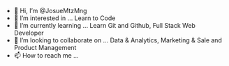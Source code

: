 - 👋 Hi, I’m @JosueMtzMng
- 👀 I’m interested in ... Learn to Code
- 🌱 I’m currently learning ... Learn Git and Github, Full Stack Web Developer
- 💞️ I’m looking to collaborate on ... Data & Analytics, Marketing & Sale and Product Management
- 📫 How to reach me ...

<!---
JosueMtzMng/JosueMtzMng is a ✨ special ✨ repository because its `README.md` (this file) appears on your GitHub profile.
You can click the Preview link to take a look at your changes.
--->
